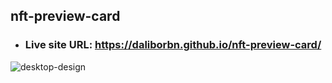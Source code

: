 ## nft-preview-card

* ### Live site URL: https://daliborbn.github.io/nft-preview-card/
![desktop-design](https://user-images.githubusercontent.com/109923493/197357212-45746efa-54cc-45bf-ae82-96250206527c.jpg)

